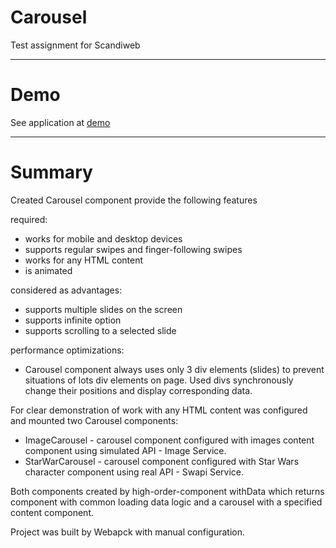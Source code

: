 # Carousel 
Test assignment for Scandiweb 
_____________________________________

# Demo
See application at [demo](https://mariia-korzun.github.io/)
_____________________________________

# Summary
Created Carousel component provide the following features

required:
- works for mobile and desktop devices 
- supports regular swipes and finger-following swipes
- works for any HTML content
- is animated

considered as advantages:
- supports multiple slides on the screen
- supports infinite option
- supports scrolling to a selected slide

performance optimizations:
- Carousel component always uses only 3 div elements (slides) to prevent situations of lots div elements on page. Used divs synchronously change their positions and display corresponding data. 

For clear demonstration of work with any HTML content was configured and mounted two Carousel components:

- ImageCarousel - carousel component configured with images content component using simulated API - Image Service.
- StarWarCarousel - carousel component configured with Star Wars character component using real API - Swapi Service.

Both components created by high-order-component withData which returns component with common loading data logic and a carousel with a specified content component.

Project was built by Webapck with manual configuration.